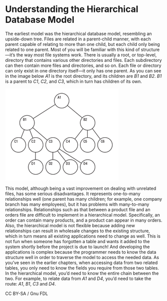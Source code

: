# Understanding the Hierarchical Database Model

The earliest model was the hierarchical database model, resembling an upside-down tree. Files are related in a parent-child manner, with each parent capable of relating to more than one child, but each child only being related to one parent. Most of you will be familiar with this kind of structure—it’s the way most file systems work. There is usually a root, or top-level, directory that contains various other directories and files. Each subdirectory can then contain more files and directories, and so on. Each file or directory can only exist in one directory itself—it only has one parent. As you can see in the image below _A1_ is the root directory, and its children are _B1_ and _B2_. _B1_ is a parent to _C1_, _C2_, and _C3_, which in turn has children of its own.

![hierarchical\_model2](../../.gitbook/assets/understanding-the-hierarchical-database-model/+image/hierarchical_model2.png)

This model, although being a vast improvement on dealing with unrelated files, has some serious disadvantages. It represents one-to-many relationships well (one parent has many children; for example, one company branch has many employees), but it has problems with many-to-many relationships. Relationships such as that between a product file and an orders file are difficult to implement in a hierarchical model. Specifically, an order can contain many products, and a product can appear in many orders. Also, the hierarchical model is not flexible because adding new relationships can result in wholesale changes to the existing structure, which in turn means all existing applications need to change as well. This is not fun when someone has forgotten a table and wants it added to the system shortly before the project is due to launch! And developing the applications is complex because the programmer needs to know the data structure well in order to traverse the model to access the needed data. As you’ve seen in the earlier chapters, when accessing data from two related tables, you only need to know the fields you require from those two tables. In the hierarchical model, you’d need to know the entire chain between the two. For example, to relate data from _A1_ and _D4_, you’d need to take the route: _A1_, _B1_, _C3_ and _D4_.

CC BY-SA / Gnu FDL
